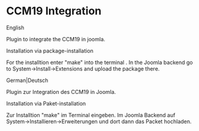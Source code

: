 # CCM19 Integration
English

Plugin to integrate the CCM19 in joomla.

Installation via package-installation

For the installtion enter "make" into the terminal .
In the Joomla backend go to System->Install->Extensions and upload the package there.



German|Deutsch

Plugin zur Integration des CCM19 in Joomla.

Installation via Paket-installation

Zur Installtion "make" im Terminal eingeben.
Im Joomla Backend auf System->Installieren->Erweiterungen und dort dann das Packet hochladen.

